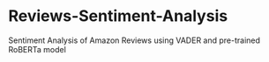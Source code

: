 # Reviews-Sentiment-Analysis
Sentiment Analysis of Amazon Reviews using VADER and pre-trained RoBERTa model
